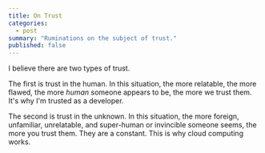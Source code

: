 ```yaml
---
title: On Trust
categories:
  - post
summary: "Ruminations on the subject of trust."
published: false
---
```


I believe there are two types of trust.

The first is trust in the human. In this situation, the more relatable, 
the more flawed, the more _human_ someone appears to be, the more we 
trust them. It's why I'm trusted as a developer.

The second is trust in the unknown. In this situation, the more foreign, 
unfamiliar, unrelatable, and super-human or invincible someone seems, 
the more you trust them. They are a constant. This is why cloud computing 
works.
